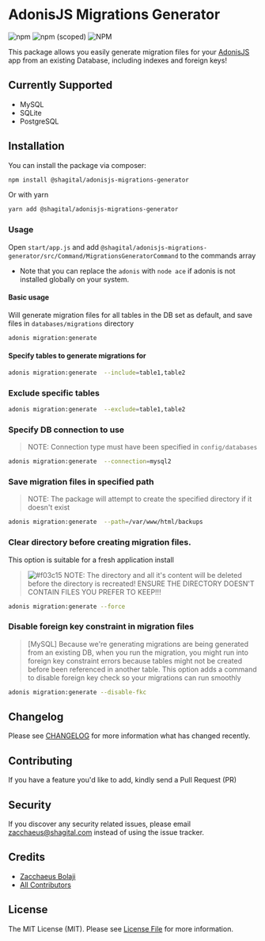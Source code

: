 # AdonisJS Migrations Generator
![npm](https://img.shields.io/npm/dt/@shagital/adonisjs-migrations-generator?style=plastic)
![npm (scoped)](https://img.shields.io/npm/v/@shagital/adonisjs-migrations-generator)
![NPM](https://img.shields.io/npm/l/@shagital/adonisjs-migrations-generator)

This package allows you easily generate migration files for your [AdonisJS](https://adonisjs.com/) app from an existing Database, including indexes and foreign keys!

## Currently Supported
- MySQL
- SQLite
- PostgreSQL

## Installation

You can install the package via composer:
``` bash
npm install @shagital/adonisjs-migrations-generator
```
Or with yarn
``` bash
yarn add @shagital/adonisjs-migrations-generator
```

### Usage
Open `start/app.js` and add `@shagital/adonisjs-migrations-generator/src/Command/MigrationsGeneratorCommand` to the commands array

- Note that you can replace the `adonis` with `node ace` if adonis is not installed globally on your system.

#### Basic usage
Will generate migration files for all tables in the DB set as default, and save files in `databases/migrations` directory
```bash
adonis migration:generate
```

#### Specify tables to generate migrations for
```bash
adonis migration:generate  --include=table1,table2
```

### Exclude specific tables
```bash
adonis migration:generate  --exclude=table1,table2
```

### Specify DB connection to use
>NOTE: Connection type must have been specified in `config/databases`
```bash
adonis migration:generate  --connection=mysql2
```

### Save migration files in specified path
>NOTE: The package will attempt to create the specified directory if it doesn't exist
```bash
adonis migration:generate  --path=/var/www/html/backups
```

### Clear directory before creating migration files.
This option is suitable for a fresh application install
>![#f03c15](https://via.placeholder.com/15/f03c15/000000?text=+) NOTE: 
The directory and all it's content will be deleted before the directory is recreated! ENSURE THE DIRECTORY DOESN'T CONTAIN FILES YOU PREFER TO KEEP!!!
```bash
adonis migration:generate --force
```

### Disable foreign key constraint in migration files
>[MySQL] Because we're generating migrations are being generated from an existing DB, when you run the migration, you might run into foreign key constraint errors because tables might not be created before been referenced in another table. This option adds a command to disable foreign key check so your migrations can run smoothly

```bash
adonis migration:generate --disable-fkc
```

## Changelog

Please see [CHANGELOG](CHANGELOG.md) for more information what has changed recently.

## Contributing

If you have a feature you'd like to add, kindly send a Pull Request (PR)

## Security

If you discover any security related issues, please email [zacchaeus@shagital.com](mailto:zacchaeus@shagital.com) instead of using the issue tracker.

## Credits
- [Zacchaeus Bolaji](https://github.com/djunehor)
- [All Contributors](../../contributors)

## License

The MIT License (MIT). Please see [License File](LICENSE.md) for more information.
